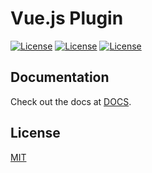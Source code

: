 <p align="center">
  <h1>Vue.js Plugin</h1>
  <a href="https://www.npmjs.com/package/@marvinrudolph/vue-storyblok-rich-text-renderer"><img src="https://img.shields.io/npm/v/@marvinrudolph/vue-storyblok-rich-text-renderer/latest.svg" alt="License"></a>
  <a href="https://npmjs.com/package/@marvinrudolph/vue-storyblok-rich-text-renderer"><img src="https://img.shields.io/npm/dt/@marvinrudolph/vue-storyblok-rich-text-renderer.svg" alt="License"></a>
  <a href="https://github.com/MarvinRudolph/storyblok-rich-text-renderer/blob/master/LICENSE"><img src="https://img.shields.io/npm/l/@marvinrudolph/vue-storyblok-rich-text-renderer.svg" alt="License"></a>
</p>

## Documentation

Check out the docs at [DOCS]().

## License
[MIT](https://github.com/MarvinRudolph/storyblok-rich-text-renderer/blob/master/LICENSE)
